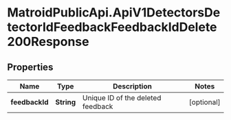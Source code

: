 # MatroidPublicApi.ApiV1DetectorsDetectorIdFeedbackFeedbackIdDelete200Response

## Properties

Name | Type | Description | Notes
------------ | ------------- | ------------- | -------------
**feedbackId** | **String** | Unique ID of the deleted feedback | [optional] 


